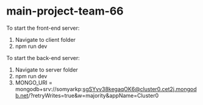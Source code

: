 # main-project-team-66

To start the front-end server:
1) Navigate to client folder
2) npm run dev

To start the back-end server:
1) Navigate to server folder
2) npm run dev
3) MONGO_URI = mongodb+srv://somyarkp:sgSYvv38kegaqOK6@cluster0.cet2j.mongodb.net/?retryWrites=true&w=majority&appName=Cluster0
